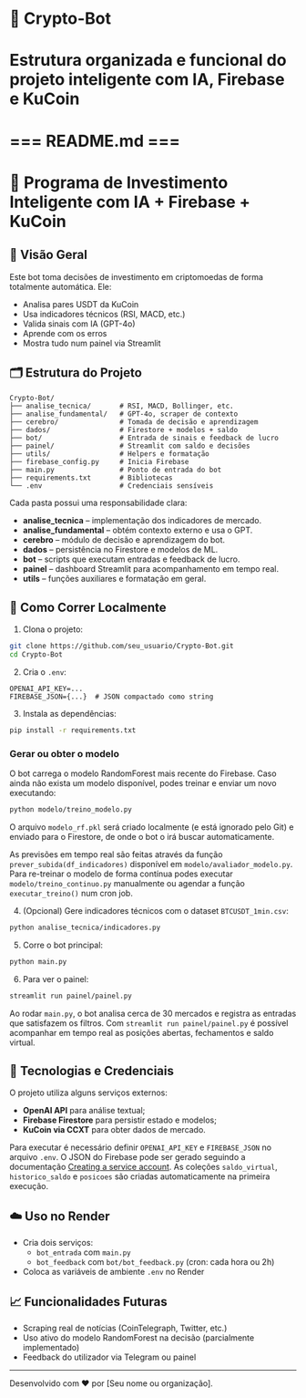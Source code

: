 # 📁 Crypto-Bot
# Estrutura organizada e funcional do projeto inteligente com IA, Firebase e KuCoin

# === README.md ===
# 🤖 Programa de Investimento Inteligente com IA + Firebase + KuCoin

## 🚀 Visão Geral
Este bot toma decisões de investimento em criptomoedas de forma totalmente automática. Ele:
- Analisa pares USDT da KuCoin
- Usa indicadores técnicos (RSI, MACD, etc.)
- Valida sinais com IA (GPT-4o)
- Aprende com os erros
- Mostra tudo num painel via Streamlit

## 🗂️ Estrutura do Projeto
```
Crypto-Bot/
├── analise_tecnica/       # RSI, MACD, Bollinger, etc.
├── analise_fundamental/   # GPT-4o, scraper de contexto
├── cerebro/               # Tomada de decisão e aprendizagem
├── dados/                 # Firestore + modelos + saldo
├── bot/                   # Entrada de sinais e feedback de lucro
├── painel/                # Streamlit com saldo e decisões
├── utils/                 # Helpers e formatação
├── firebase_config.py     # Inicia Firebase
├── main.py                # Ponto de entrada do bot
├── requirements.txt       # Bibliotecas
└── .env                   # Credenciais sensíveis
```

Cada pasta possui uma responsabilidade clara:
- **analise_tecnica** – implementação dos indicadores de mercado.
- **analise_fundamental** – obtém contexto externo e usa o GPT.
- **cerebro** – módulo de decisão e aprendizagem do bot.
- **dados** – persistência no Firestore e modelos de ML.
- **bot** – scripts que executam entradas e feedback de lucro.
- **painel** – dashboard Streamlit para acompanhamento em tempo real.
- **utils** – funções auxiliares e formatação em geral.

## 🔧 Como Correr Localmente
1. Clona o projeto:
```bash
git clone https://github.com/seu_usuario/Crypto-Bot.git
cd Crypto-Bot
```

2. Cria o `.env`:
```
OPENAI_API_KEY=...
FIREBASE_JSON={...}  # JSON compactado como string
```

3. Instala as dependências:
```bash
pip install -r requirements.txt
```

### Gerar ou obter o modelo
O bot carrega o modelo RandomForest mais recente do Firebase. Caso ainda não
exista um modelo disponível, podes treinar e enviar um novo executando:
```bash
python modelo/treino_modelo.py
```
O arquivo `modelo_rf.pkl` será criado localmente (e está ignorado pelo Git) e
enviado para o Firestore, de onde o bot o irá buscar automaticamente.

As previsões em tempo real são feitas através da função
`prever_subida(df_indicadores)` disponível em `modelo/avaliador_modelo.py`.
Para re-treinar o modelo de forma contínua podes executar
`modelo/treino_continuo.py` manualmente ou agendar a função `executar_treino()`
num cron job.

4. (Opcional) Gere indicadores técnicos com o dataset `BTCUSDT_1min.csv`:
```bash
python analise_tecnica/indicadores.py
```

5. Corre o bot principal:
```bash
python main.py
```

6. Para ver o painel:
```bash
streamlit run painel/painel.py
```

Ao rodar `main.py`, o bot analisa cerca de 30 mercados e registra as entradas
que satisfazem os filtros. Com `streamlit run painel/painel.py` é possível
acompanhar em tempo real as posições abertas, fechamentos e saldo virtual.

## 🔌 Tecnologias e Credenciais
O projeto utiliza alguns serviços externos:
- **OpenAI API** para análise textual;
- **Firebase Firestore** para persistir estado e modelos;
- **KuCoin via CCXT** para obter dados de mercado.

Para executar é necessário definir `OPENAI_API_KEY` e `FIREBASE_JSON` no
arquivo `.env`. O JSON do Firebase pode ser gerado seguindo a documentação
[Creating a service account](https://firebase.google.com/docs/admin/setup).
As coleções `saldo_virtual`, `historico_saldo` e `posicoes` são criadas
automaticamente na primeira execução.

## ☁️ Uso no Render
- Cria dois serviços:
  - `bot_entrada` com `main.py`
  - `bot_feedback` com `bot/bot_feedback.py` (cron: cada hora ou 2h)
- Coloca as variáveis de ambiente `.env` no Render

## 📈 Funcionalidades Futuras
- Scraping real de notícias (CoinTelegraph, Twitter, etc.)
- Uso ativo do modelo RandomForest na decisão (parcialmente implementado)
- Feedback do utilizador via Telegram ou painel

---
Desenvolvido com ❤️ por [Seu nome ou organização].
